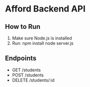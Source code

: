 # Afford Backend API

## How to Run
1. Make sure Node.js is installed
2. Run:
   npm install
   node server.js

## Endpoints
- GET /students
- POST /students
- DELETE /students/:id

